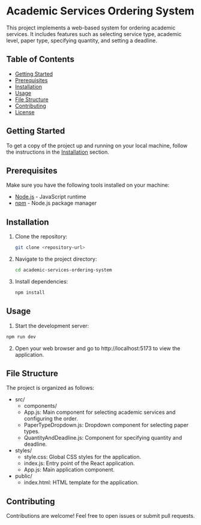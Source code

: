 # Academic Services Ordering System

This project implements a web-based system for ordering academic services. It includes features such as selecting service type, academic level, paper type, specifying quantity, and setting a deadline.

## Table of Contents

- [Getting Started](#getting-started)
- [Prerequisites](#prerequisites)
- [Installation](#installation)
- [Usage](#usage)
- [File Structure](#file-structure)
- [Contributing](#contributing)
- [License](#license)

## Getting Started

To get a copy of the project up and running on your local machine, follow the instructions in the [Installation](#installation) section.

## Prerequisites

Make sure you have the following tools installed on your machine:

- [Node.js](https://nodejs.org/) - JavaScript runtime
- [npm](https://www.npmjs.com/) - Node.js package manager

## Installation

1. Clone the repository:

   ```bash
   git clone <repository-url>
2. Navigate to the project directory:

   ```bash
   cd academic-services-ordering-system
3. Install dependencies:

   ```bash
   npm install
   
## Usage
1. Start the development server:

  ```bash
  npm run dev
```
2. Open your web browser and go to http://localhost:5173 to view the application.

## File Structure
The project is organized as follows:

* src/
  - components/
  - App.js: Main component for selecting academic services and configuring the order.
  - PaperTypeDropdown.js: Dropdown component for selecting paper types.
  - QuantityAndDeadline.js: Component for specifying quantity and deadline.
* styles/
  - style.css: Global CSS styles for the application.
  - index.js: Entry point of the React application.
  - App.js: Main application component.
* public/
  - index.html: HTML template for the application.

## Contributing
  Contributions are welcome! Feel free to open issues or submit pull requests.

